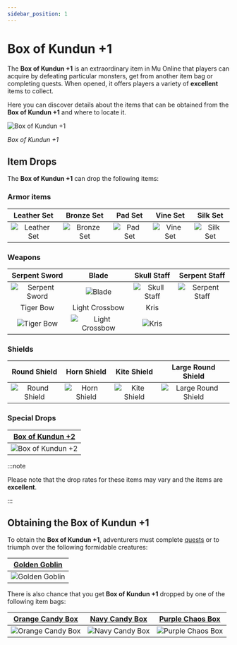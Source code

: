 ```yaml
---
sidebar_position: 1
---
```


# Box of Kundun +1

The **Box of Kundun +1** is an extraordinary item in Mu Online that players can acquire by defeating particular monsters, get from another item bag or completing quests. When opened, it offers players a variety of **excellent** items to collect.

Here you can discover details about the items that can be obtained from the **Box of Kundun +1** and where to locate it.

![Box of Kundun +1](/img/items/item-bags/bok-1.png)

_Box of Kundun +1_

## Item Drops

The **Box of Kundun +1** can drop the following items:

### Armor items

|                   Leather Set                    |                   Bronze Set                   |                 Pad Set                  |                  Vine Set                  |                  Silk Set                  |
| :----------------------------------------------: | :--------------------------------------------: | :--------------------------------------: | :----------------------------------------: | :----------------------------------------: |
| ![Leather Set](/img/items/armors/dk/leather.png) | ![Bronze Set](/img/items/armors/dk/bronze.png) | ![Pad Set](/img/items/armors/dw/pad.png) | ![Vine Set](/img/items/armors/fe/vine.png) | ![Silk Set](/img/items/armors/fe/silk.png) |

### Weapons

|                     Serpent Sword                     |                         Blade                         |                    Skull Staff                    |                     Serpent Staff                     |
| :---------------------------------------------------: | :---------------------------------------------------: | :-----------------------------------------------: | :---------------------------------------------------: |
| ![Serpent Sword](/img/items/swords/serpent-sword.png) |         ![Blade](/img/items/swords/blade.png)         | ![Skull Staff](/img/items/staffs/skill-staff.png) | ![Serpent Staff](/img/items/staffs/serpent-staff.png) |
|                       Tiger Bow                       |                    Light Crossbow                     |                       Kris                        |                                                       |
|      ![Tiger Bow](/img/items/bows/tiger-bow.png)      | ![Light Crossbow](/img/items/bows/light-crossbow.png) |        ![Kris](/img/items/swords/kris.png)        |                                                       |

### Shields

|                     Round Shield                     |                    Horn Shield                     |                    Kite Shield                     |                        Large Round Shield                        |
| :--------------------------------------------------: | :------------------------------------------------: | :------------------------------------------------: | :--------------------------------------------------------------: |
| ![Round Shield](/img/items/shields/small-shield.png) | ![Horn Shield](/img/items/shields/horn-shield.png) | ![Kite Shield](/img/items/shields/kite-shield.png) | ![Large Round Shield](/img/items/shields/large-round-shield.png) |

### Special Drops

| [Box of Kundun +2](/items/item-bags/exc/box-of-kundun/bok-2) |
| :----------------------------------------------------------: |
|     ![Box of Kundun +2](/img/items/item-bags/bok-2.png)      |

:::note

Please note that the drop rates for these items may vary and the items are **excellent**.

:::

## Obtaining the Box of Kundun +1

To obtain the **Box of Kundun +1**, adventurers must complete [quests](/gameplay-systems/quest-system) or to triumph over the following formidable creatures:

| [Golden Goblin](/special-monsters/invasions/golden-dragon) |
| :--------------------------------------------------------: |
| ![Golden Goblin](/img/monsters/special/golden/goblin.jpg)  |

There is also chance that you get **Box of Kundun +1** dropped by one of the following item bags:

|   [Orange Candy Box](/items/item-bags/misc/orange-candy-box)   |   [Navy Candy Box](/items/item-bags/misc/navy-candy-box)   |   [Purple Chaos Box](/items/item-bags/misc/purple-chaos-box)   |
| :------------------------------------------------------------: | :--------------------------------------------------------: | :------------------------------------------------------------: |
| ![Orange Candy Box](/img/items/item-bags/orange-candy-box.png) | ![Navy Candy Box](/img/items/item-bags/navy-candy-box.png) | ![Purple Chaos Box](/img/items/item-bags/purple-chaos-box.png) |
